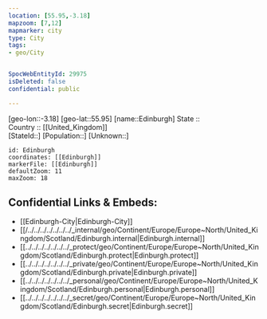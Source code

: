 ```yaml
---
location: [55.95,-3.18] 
mapzoom: [7,12] 
mapmarker: city 
type: City
tags:
- geo/City


SpocWebEntityId: 29975
isDeleted: false
confidential: public

---
```

[geo-lon::-3.18] 
[geo-lat::55.95] 
[name::Edinburgh] 
State ::  
Country :: [[United_Kingdom]]  
[StateId::] 
[Population::] 
[Unknown::] 


```leaflet
id: Edinburgh
coordinates: [[Edinburgh]] 
markerFile: [[Edinburgh]] 
defaultZoom: 11 
maxZoom: 18
```


## Confidential Links & Embeds: 
- [[Edinburgh-City|Edinburgh-City]] 
- [[/../../../../../../../_internal/geo/Continent/Europe/Europe~North/United_Kingdom/Scotland/Edinburgh.internal|Edinburgh.internal]] 
- [[../../../../../../../_protect/geo/Continent/Europe/Europe~North/United_Kingdom/Scotland/Edinburgh.protect|Edinburgh.protect]] 
- [[../../../../../../../_private/geo/Continent/Europe/Europe~North/United_Kingdom/Scotland/Edinburgh.private|Edinburgh.private]] 
- [[../../../../../../../_personal/geo/Continent/Europe/Europe~North/United_Kingdom/Scotland/Edinburgh.personal|Edinburgh.personal]] 
- [[../../../../../../../_secret/geo/Continent/Europe/Europe~North/United_Kingdom/Scotland/Edinburgh.secret|Edinburgh.secret]] 
